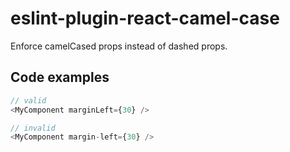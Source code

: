 # eslint-plugin-react-camel-case

Enforce camelCased props instead of dashed props.

## Code examples

```js
// valid
<MyComponent marginLeft={30} />

// invalid
<MyComponent margin-left={30} />
```

